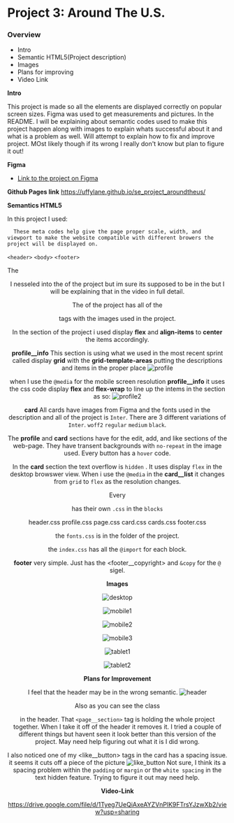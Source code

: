 # Project 3: Around The U.S.

### Overview

- Intro
- Semantic HTML5(Project description)
- Images
- Plans for improving
- Video Link

**Intro**

This project is made so all the elements are displayed correctly on popular screen sizes. Figma was used to get measurements and pictures. In the README. I will be explaining about semantic codes used to make this project happen along with images to explain whats successful about it and what is a problem as well. Will attempt to explain how to fix and improve project. MOst likely though if its wrong I really don't know but plan to figure it out!

**Figma**

- [Link to the project on Figma](https://www.figma.com/file/ii4xxsJ0ghevUOcssTlHZv/Sprint-3%3A-Around-the-US?node-id=0%3A1)

**Github Pages link**
https://uffylane.github.io/se_project_aroundtheus/

**Semantics HTML5**

In this project I used:

<meta charset="UTF-8" />
      <meta content="width=device-width, intial-scale=1.0" name="viewport" />
      <meta content="ie=edge" http-equiv="X-UA-Compatible" />

      These meta codes help give the page proper scale, width, and viewport to make the website compatible with different browers the project will be displayed on.

`<header>` `<body>` `<footer>`

The <header> I nesseled into the <head> of the project but im sure its supposed to be in the <body> but I will be explaining that in the video in full detail.

The <body> of the project has all of the <section> tags with the images used in the project.

In the <profile> section of the project i used display **flex** and **align-items** to **center** the items accordingly.

**profile\_\_info** This section is using what we used in the most recent sprint called display **grid** with the **grid-template-areas** putting the descriptions and items in the proper place ![profile](./images/demo/Screen%20Shot%202024-08-07%20at%205.52.29%20PM.png)

when I use the `@media` for the mobile screen resolution **profile\_\_info** it uses the css code display **flex** and **flex-wrap** to line up the intems in the section as so: ![profile2](./images/demo/Screen%20Shot%202024-08-07%20at%206.01.26%20PM.png)

**card** All cards have images from Figma and the fonts used in the description and all of the project is `Inter`. There are 3 different variations of `Inter`. `woff2` `regular` `medium` `black`.

The **profile** and **card** sections have <buttons> for the edit, add, and like sections of the web-page. They have transent backgrounds with `no-repeat` in the image used. Every button has a `hover` code.

In the **card** section the text overflow is `hidden` . It uses display `flex` in the desktop browswer view. When i use the `@media` in the **card\_\_list** it changes from `grid` to `flex` as the resolution changes.

Every <section> has their own `.css` in the `blocks`

header.css
profile.css
page.css
card.css
cards.css
footer.css

the `fonts.css` is in the <vendor> folder of the project.

the `index.css` has all the `@import` for each block.

**footer** very simple. Just has the <footer\_\_copyright> and `&copy` for the `@` sigel.

**Images**

![desktop](./images/demo/Screen%20Shot%202024-08-07%20at%204.51.33%20PM.png)

![mobile1](./images/demo/Screen%20Shot%202024-08-07%20at%204.58.23%20PM.png)

![mobile2](./images/demo/Screen%20Shot%202024-08-07%20at%204.58.49%20PM.png)

![mobile3](./images/demo/Screen%20Shot%202024-08-07%20at%204.59.04%20PM.png)

![tablet1](./images/demo/Screen%20Shot%202024-08-07%20at%208.11.54%20PM.png)

![tablet2](./images/demo/Screen%20Shot%202024-08-07%20at%208.12.04%20PM.png)

**Plans for Improvement**

I feel that the header may be in the wrong semantic. ![header](./images/demo/Screen%20Shot%202024-08-07%20at%208.20.18%20PM.png)

Also as you can see the class <header class="header page__section"> in the header. That `<page__section>` tag is holding the whole project together. When I take it off of the header it removes it. I tried a couple of different things but havent seen it look better than this version of the project. May need help figuring out what it is I did wrong.

I also noticed one of my <like\_\_button> tags in the card has a spacing issue. it seems it cuts off a piece of the picture ![like_button](./images/demo/Screen%20Shot%202024-08-07%20at%208.30.14%20PM.png)
Not sure, I think its a spacing problem within the `padding` or `margin` or the `white spacing` in the text hidden feature. Trying to figure it out may need help.

**Video-Link**

https://drive.google.com/file/d/1Tyeg7UeQiAxeAYZVnPlK9FTrsYJzwXb2/view?usp=sharing
